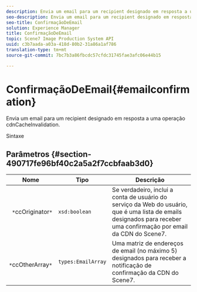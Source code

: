 ```yaml
---
description: Envia um email para um recipient designado em resposta a uma operação cdnCacheInvalidation.
seo-description: Envia um email para um recipient designado em resposta a uma operação cdnCacheInvalidation.
seo-title: ConfirmaçãoDeEmail
solution: Experience Manager
title: ConfirmaçãoDeEmail
topic: Scene7 Image Production System API
uuid: c3b7aada-a03a-418d-80b2-31a86a1af786
translation-type: tm+mt
source-git-commit: 7bc7b3a86fbcdc57cfdc31745fae3afc06e44b15

---
```



# ConfirmaçãoDeEmail{#emailconfirmation}

Envia um email para um recipient designado em resposta a uma operação cdnCacheInvalidation.

Sintaxe

## Parâmetros {#section-490717fe96bf40c2a5a2f7ccbfaab3d0}

| Nome | Tipo | Descrição |
|---|---|---|
| ` *`ccOriginator`*` | `xsd:boolean` | Se verdadeiro, inclui a conta de usuário do serviço da Web do usuário, que é uma lista de emails designados para receber uma confirmação por email da CDN do Scene7. |
| ` *`ccOtherArray`*` | `types:EmailArray` | Uma matriz de endereços de email (no máximo 5) designados para receber a notificação de confirmação da CDN do Scene7. |

